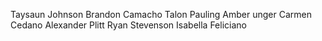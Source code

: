 Taysaun Johnson
Brandon Camacho
Talon Pauling
Amber unger
Carmen Cedano
Alexander Plitt
Ryan Stevenson
Isabella Feliciano